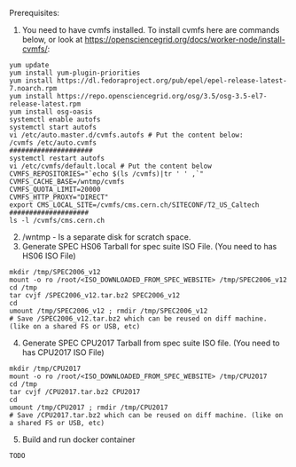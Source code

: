 Prerequisites:
1. You need to have cvmfs installed. To install cvmfs here are commands below, or look at https://opensciencegrid.org/docs/worker-node/install-cvmfs/:
```
yum update
yum install yum-plugin-priorities
yum install https://dl.fedoraproject.org/pub/epel/epel-release-latest-7.noarch.rpm
yum install https://repo.opensciencegrid.org/osg/3.5/osg-3.5-el7-release-latest.rpm
yum install osg-oasis
systemctl enable autofs
systemctl start autofs
vi /etc/auto.master.d/cvmfs.autofs # Put the content below:
/cvmfs /etc/auto.cvmfs
#####################
systemctl restart autofs
vi /etc/cvmfs/default.local # Put the content below
CVMFS_REPOSITORIES="`echo $(ls /cvmfs)|tr ' ' ,`"
CVMFS_CACHE_BASE=/wntmp/cvmfs
CVMFS_QUOTA_LIMIT=20000
CVMFS_HTTP_PROXY="DIRECT"
export CMS_LOCAL_SITE=/cvmfs/cms.cern.ch/SITECONF/T2_US_Caltech
####################
ls -l /cvmfs/cms.cern.ch
```
2. /wntmp - Is a separate disk for scratch space.
3. Generate SPEC HS06 Tarball for spec suite ISO File. (You need to has HS06 ISO File)
```
mkdir /tmp/SPEC2006_v12
mount -o ro /root/<ISO_DOWNLOADED_FROM_SPEC_WEBSITE> /tmp/SPEC2006_v12
cd /tmp
tar cvjf /SPEC2006_v12.tar.bz2 SPEC2006_v12
cd 
umount /tmp/SPEC2006_v12 ; rmdir /tmp/SPEC2006_v12
# Save /SPEC2006_v12.tar.bz2 which can be reused on diff machine. (like on a shared FS or USB, etc)
```
4. Generate SPEC CPU2017 Tarball from spec suite ISO file. (You need to has CPU2017 ISO File)
```
mkdir /tmp/CPU2017
mount -o ro /root/<ISO_DOWNLOADED_FROM_SPEC_WEBSITE> /tmp/CPU2017
cd /tmp
tar cvjf /CPU2017.tar.bz2 CPU2017
cd 
umount /tmp/CPU2017 ; rmdir /tmp/CPU2017
# Save /CPU2017.tar.bz2 which can be reused on diff machine. (like on a shared FS or USB, etc)
```
5. Build and run docker container
```
TODO
```
